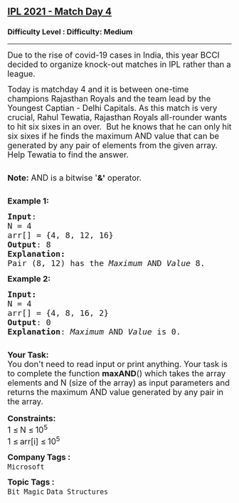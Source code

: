 <h2><a href="https://www.geeksforgeeks.org/problems/ipl-2021-match-day-4--141634/1?page=6&category=Bit%20Magic&sortBy=submissions">IPL 2021 - Match Day 4</a></h2><h3>Difficulty Level : Difficulty: Medium</h3><hr><div class="problems_problem_content__Xm_eO"><p><span style="font-size:18px">Due to the rise of covid-19 cases in India, this year BCCI decided to organize knock-out matches in IPL rather than a league. </span></p>

<p><span style="font-size:18px">Today is matchday 4 and it is between one-time champions Rajasthan Royals and the team lead by the Youngest Captian - Delhi Capitals. As this match is very crucial, Rahul Tewatia, Rajasthan Royals all-rounder wants to hit six sixes in an over.&nbsp; But he knows that he can only hit six sixes if he finds the maximum AND value that can be generated by any pair of elements from the given array. Help Tewatia to find the answer.</span></p>

<p><br>
<span style="font-size:18px"><strong>Note:</strong> AND is a bitwise '<strong>&amp;'</strong> operator. </span></p>

<p><br>
<span style="font-size:18px"><strong>Example 1:</strong></span></p>

<pre><span style="font-size:18px"><strong>Input</strong>: 
N = 4</span>
<span style="font-size:18px">arr[] = {4, 8, 12, 16}
<strong>Output</strong>: 8<strong>
Explanation:
</strong>Pair (8, 12) has the <em>Maximum</em> AND <em>Value</em>&nbsp;8.</span>
</pre>

<p><span style="font-size:18px"><strong>Example 2:</strong></span></p>

<pre><span style="font-size:18px"><strong>Input:
</strong>N = 4</span>
<span style="font-size:18px">arr[] = {4, 8, 16, 2}
<strong>Output</strong>: 0
<strong>Explanation</strong>: <em>Maximum</em> AND <em>Value</em> is 0.</span></pre>

<div><br>
<span style="font-size:18px"><strong>Your Task:&nbsp;</strong></span></div>

<div><span style="font-size:18px">You don't need to read input or print anything. Your&nbsp;task is to complete the function <strong>maxAND</strong>() which takes the array elements and N (size of the array) as input parameters and returns the maximum AND value generated by any pair in the array. </span><br>
<br>
<span style="font-size:18px"><strong>Constraints:</strong></span><br>
<span style="font-size:18px">1 </span> <span style="font-size:18px">≤</span> <span style="font-size:18px"> N </span> <span style="font-size:18px">≤</span> <span style="font-size:18px"> 10<sup>5</sup></span><br>
<span style="font-size:18px">1 </span> <span style="font-size:18px">≤</span> <span style="font-size:18px"> arr[i] </span> <span style="font-size:18px">≤</span> <span style="font-size:18px"> 10<sup>5</sup></span></div>
</div><p><span style=font-size:18px><strong>Company Tags : </strong><br><code>Microsoft</code>&nbsp;<br><p><span style=font-size:18px><strong>Topic Tags : </strong><br><code>Bit Magic</code>&nbsp;<code>Data Structures</code>&nbsp;